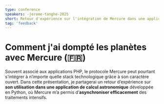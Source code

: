 ```yaml
---
type: conference
speakers: -jerome-tanghe-2025
short: Retour d'expérience sur l'intégration de Mercure dans une application Python d'astronomie.
tag: 'feedback'
---
```


# Comment j'ai dompté les planètes avec Mercure (🇫🇷)

Souvent associé aux applications PHP, le protocole Mercure peut pourtant s'intégrer à n’importe quelle stack technologique grâce à son caractère ouvert. Dans cette présentation, je partagerai un retour d’expérience sur **son utilisation dans une application de calcul astronomique** développée en Python, où Mercure m’a permis d’**asynchroniser efficacement** des traitements intensifs.
